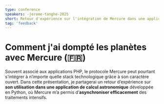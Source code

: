 ```yaml
---
type: conference
speakers: -jerome-tanghe-2025
short: Retour d'expérience sur l'intégration de Mercure dans une application Python d'astronomie.
tag: 'feedback'
---
```


# Comment j'ai dompté les planètes avec Mercure (🇫🇷)

Souvent associé aux applications PHP, le protocole Mercure peut pourtant s'intégrer à n’importe quelle stack technologique grâce à son caractère ouvert. Dans cette présentation, je partagerai un retour d’expérience sur **son utilisation dans une application de calcul astronomique** développée en Python, où Mercure m’a permis d’**asynchroniser efficacement** des traitements intensifs.
